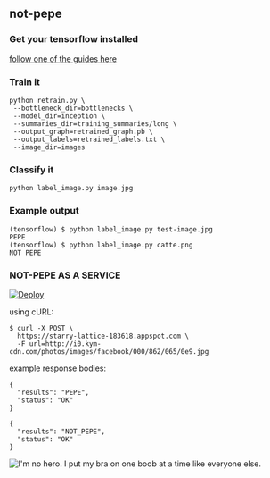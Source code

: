 not-pepe
---

### Get your tensorflow installed

[follow one of the guides here](https://www.tensorflow.org/install/)

### Train it

```
python retrain.py \
 --bottleneck_dir=bottlenecks \
 --model_dir=inception \
 --summaries_dir=training_summaries/long \
 --output_graph=retrained_graph.pb \
 --output_labels=retrained_labels.txt \
 --image_dir=images
```

### Classify it

```
python label_image.py image.jpg
```

### Example output

```
(tensorflow) $ python label_image.py test-image.jpg
PEPE
(tensorflow) $ python label_image.py catte.png
NOT PEPE
```

### NOT-PEPE AS A SERVICE

[![Deploy](https://www.herokucdn.com/deploy/button.svg)](https://heroku.com/deploy)

using cURL:

```
$ curl -X POST \
  https://starry-lattice-183618.appspot.com \
  -F url=http://i0.kym-cdn.com/photos/images/facebook/000/862/065/0e9.jpg
```

example response bodies:

```
{
  "results": "PEPE",
  "status": "OK"
}
```

```
{
  "results": "NOT_PEPE",
  "status": "OK"
}

```

![I'm no hero. I put my bra on one boob at a time like everyone else.](https://assets-auto.rbl.ms/becd4975f2a7c0b5f73523ba24edcb81ad84a4c170ee9617772788a1de2c5214)
